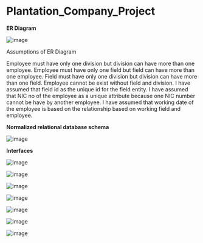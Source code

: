 # Plantation_Company_Project

<b>ER Diagram</b>

![image](https://user-images.githubusercontent.com/69201980/123692095-08c70a00-d874-11eb-9bd5-f35478c4f78c.png)

Assumptions of ER Diagram

Employee must have only one division but division can have more than one employee.
Employee must have only one field but field can have more than one employee.
Field must have only one division but division can have more than one field.
Employee cannot be exist without field and division.
I have assumed that field id as the unique id for the field entity. 
I have assumed that NIC no of the employee as a unique attribute because one NIC number cannot be have by another employee. 
I have assumed that working date of the employee is based on the relationship based on working field and employee.

<b>Normalized relational database schema</b>

![image](https://user-images.githubusercontent.com/69201980/123692204-27c59c00-d874-11eb-9c7b-d017f9db8fac.png)

<b>Interfaces</b>

![image](https://user-images.githubusercontent.com/69201980/124172042-f85a9d80-dac6-11eb-817e-9b03fcff4a66.png)

![image](https://user-images.githubusercontent.com/69201980/124172067-ff81ab80-dac6-11eb-8038-796860135ca1.png)

![image](https://user-images.githubusercontent.com/69201980/124172113-0f00f480-dac7-11eb-8898-31274b1544d6.png)

![image](https://user-images.githubusercontent.com/69201980/124172128-14f6d580-dac7-11eb-88ca-57c4a52cd453.png)

![image](https://user-images.githubusercontent.com/69201980/124173385-98fd8d00-dac8-11eb-9b9e-e96bb58cd8e5.png)

![image](https://user-images.githubusercontent.com/69201980/124173406-9dc24100-dac8-11eb-976c-37891a0d1253.png)

![image](https://user-images.githubusercontent.com/69201980/124173429-a3b82200-dac8-11eb-96b1-7b9abf6aa062.png)











